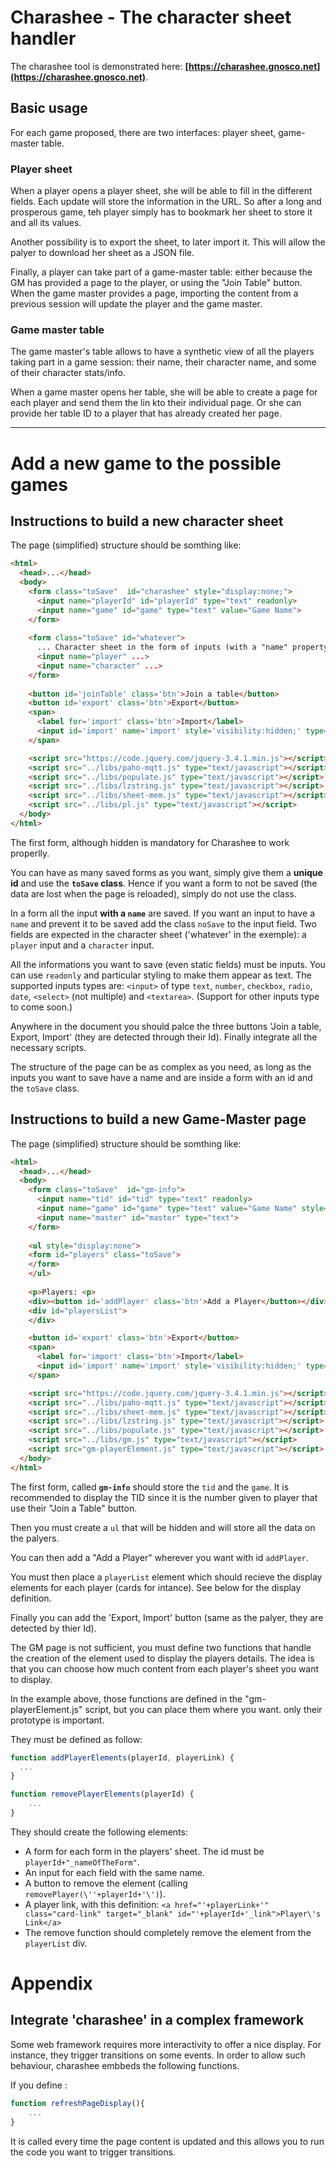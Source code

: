 Charashee - The character sheet handler
=======================================

The charashee tool is demonstrated here: **[https://charashee.gnosco.net](https://charashee.gnosco.net)**.

Basic usage
-----------

For each game proposed, there are two interfaces: player sheet, game-master table.

### Player sheet

When a player opens a player sheet, she will be able to fill in the different fields. Each update will store the information in the URL.
So after a long and prosperous game, teh player simply has to bookmark her sheet to store it and all its values.

Another possibility is to export the sheet, to later import it. This will allow the palyer to download her sheet as a JSON file.

Finally, a player can take part of a game-master table: either because the GM has provided a page to the player, or using the "Join Table" button.
When the game master provides a page, importing the content from a previous session will update the player and the game master.


### Game master table

The game master's table allows to have a synthetic view of all the players taking part in a game session: their name, their character name, and some of their character stats/info.

When a game master opens her table, she will be able to create a page for each player and send them the lin kto their individual page. Or she can provide her table ID to a player that has already created her page.




-----

Add a new game to the possible games
====================================

Instructions to build a new character sheet
-------------------------------------------

The page (simplified) structure should be somthing like:

```html
<html>
  <head>...</head>
  <body>
    <form class="toSave"  id="charashee" style="display:none;">
      <input name="playerId" id="playerId" type="text" readonly>
      <input name="game" id="game" type="text" value="Game Name">
    </form>
    
    <form class="toSave" id="whatever">
      ... Character sheet in the form of inputs (with a "name" property) ...
      <input name="player" ...>
      <input name="character" ...>
    </form>
    
    <button id='joinTable' class='btn'>Join a table</button>
    <button id='export' class='btn'>Export</button>
    <span>
      <label for='import' class='btn'>Import</label>
      <input id='import' name='import' style='visibility:hidden;' type='file' accept='application/json,.json'>
    </span>

    <script src="https://code.jquery.com/jquery-3.4.1.min.js"></script>
    <script src="../libs/paho-mqtt.js" type="text/javascript"></script>
    <script src="../libs/populate.js" type="text/javascript"></script>
    <script src="../libs/lzstring.js" type="text/javascript"></script>
    <script src="../libs/sheet-mem.js" type="text/javascript"></script>
    <script src="../libs/pl.js" type="text/javascript"></script>
  </body>
</html>
```

The first form, although hidden is mandatory for Charashee to work properlly.

You can have as many saved forms as you want, simply give them a **unique id** and use the **`toSave` class**. Hence if you want a form to not be saved (the data are lost when the page is reloaded), simply do not use the class.

In a form all the input **with a `name`** are saved. If you want an input to have a `name` and prevent it to be saved add the class `noSave` to the input field.
Two fields are expected in the character sheet ('whatever' in the exemple): a `player` input and a `character` input.

All the informations you want to save (even static fields) must be inputs. You can use `readonly` and particular styling to make them appear as text.
The supported inputs types are: `<input>` of type `text`, `number`, `checkbox`, `radio`, `date`, `<select>` (not multiple) and `<textarea>`. (Support for other inputs type to come soon.)

Anywhere in the document you should palce the three buttons 'Join a table, Export, Import' (they are detected through their Id).
Finally integrate all the necessary scripts.

The structure of the page can be as complex as you need, as long as the inputs you want to save have a name and are inside a form with an id and the `toSave` class.





Instructions to build a new Game-Master page
--------------------------------------------

The page (simplified) structure should be somthing like:

```html
<html>
  <head>...</head>
  <body>
    <form class="toSave"  id="gm-info">
      <input name="tid" id="tid" type="text" readonly>
      <input name="game" id="game" type="text" value="Game Name" style="display:none;">
      <input name="master" id="master" type="text">
    </form>
    
    <ul style="display:none">
    <form id="players" class="toSave">
    </form>
    </ul>
    
    <p>Players: <p>
    <div><button id='addPlayer' class='btn'>Add a Player</button></div>
    <div id="playersList">
    </div>

    <button id='export' class='btn'>Export</button>
    <span>
      <label for='import' class='btn'>Import</label>
      <input id='import' name='import' style='visibility:hidden;' type='file' accept='application/json,.json'>
    </span>

    <script src="https://code.jquery.com/jquery-3.4.1.min.js"></script>
    <script src="../libs/paho-mqtt.js" type="text/javascript"></script>
    <script src="../libs/sheet-mem.js" type="text/javascript"></script>
    <script src="../libs/lzstring.js" type="text/javascript"></script>
    <script src="../libs/populate.js" type="text/javascript"></script>
    <script src="../libs/gm.js" type="text/javascript"></script>
    <script src="gm-playerElement.js" type="text/javascript"></script>
  </body>
</html>
```

The first form, called **`gm-info`** should store the `tid` and the `game`. It is recommended to display the TID since it is the number given to player that use their "Join a Table" button.

Then you must create a `ul` that will be hidden and will store all the data on the palyers.

You can then add a "Add a Player" wherever you want with id `addPlayer`.

You must then place a `playerList` element which should recieve the display elements for each player (cards for intance). See below for the display definition.

Finally you can add the 'Export, Import' button (same as the palyer, they are detected by thier Id).

The GM page is not sufficient, you must define two functions that handle the creation of the element used to display the players details. The idea is that you can choose how much content from each player's sheet you want to display.

In the example above, those functions are defined in the "gm-playerElement.js" script, but you can place them where you want. only their prototype is important.

They must be defined as follow:

```javascript
function addPlayerElements(playerId, playerLink) {
  ...
}

function removePlayerElements(playerId) {
	...
}
```

They should create the following elements:
 - A form for each form in the players' sheet. The id must be `playerId+"_nameOfTheForm"`.
 - An input for each field with the same name.
 - A button to remove the element (calling `removePlayer(\''+playerId+'\')`).
 - A player link, with this definition: `<a href="'+playerLink+'" class="card-link" target="_blank" id="'+playerId+'_link">Player\'s Link</a>`
 - The remove function should completely remove the element from the `playerList` div.





Appendix
========
 
Integrate 'charashee' in a complex framework
--------------------------------------------

 Some web framework requires more interactivity to offer a nice display. For instance, they trigger transitions on some events. In order to allow such behaviour, charashee embbeds the following functions.
 
If you define :
```javascript
function refreshPageDisplay(){
	...
}
```

It is called every time the page content is updated and this allows you to run the code you want to trigger transitions.